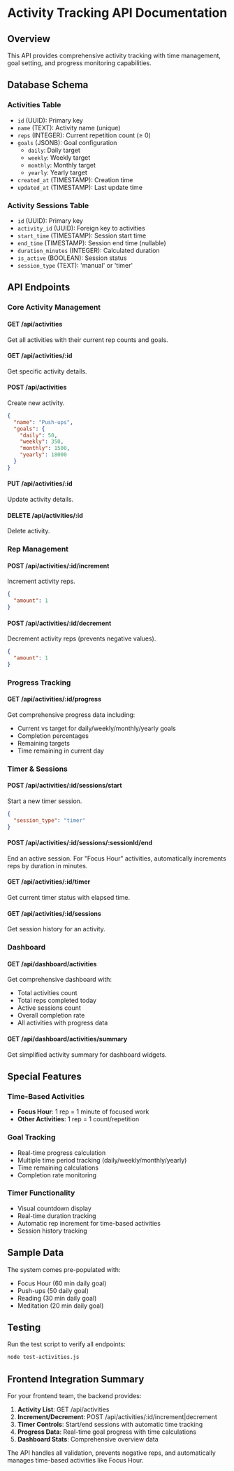# Activity Tracking API Documentation

## Overview
This API provides comprehensive activity tracking with time management, goal setting, and progress monitoring capabilities.

## Database Schema

### Activities Table
- `id` (UUID): Primary key
- `name` (TEXT): Activity name (unique)
- `reps` (INTEGER): Current repetition count (≥ 0)
- `goals` (JSONB): Goal configuration
  - `daily`: Daily target
  - `weekly`: Weekly target  
  - `monthly`: Monthly target
  - `yearly`: Yearly target
- `created_at` (TIMESTAMP): Creation time
- `updated_at` (TIMESTAMP): Last update time

### Activity Sessions Table
- `id` (UUID): Primary key
- `activity_id` (UUID): Foreign key to activities
- `start_time` (TIMESTAMP): Session start time
- `end_time` (TIMESTAMP): Session end time (nullable)
- `duration_minutes` (INTEGER): Calculated duration
- `is_active` (BOOLEAN): Session status
- `session_type` (TEXT): 'manual' or 'timer'

## API Endpoints

### Core Activity Management

#### GET /api/activities
Get all activities with their current rep counts and goals.

#### GET /api/activities/:id
Get specific activity details.

#### POST /api/activities
Create new activity.
```json
{
  "name": "Push-ups",
  "goals": {
    "daily": 50,
    "weekly": 350,
    "monthly": 1500,
    "yearly": 18000
  }
}
```

#### PUT /api/activities/:id
Update activity details.

#### DELETE /api/activities/:id
Delete activity.

### Rep Management

#### POST /api/activities/:id/increment
Increment activity reps.
```json
{
  "amount": 1
}
```

#### POST /api/activities/:id/decrement
Decrement activity reps (prevents negative values).
```json
{
  "amount": 1
}
```

### Progress Tracking

#### GET /api/activities/:id/progress
Get comprehensive progress data including:
- Current vs target for daily/weekly/monthly/yearly goals
- Completion percentages
- Remaining targets
- Time remaining in current day

### Timer & Sessions

#### POST /api/activities/:id/sessions/start
Start a new timer session.
```json
{
  "session_type": "timer"
}
```

#### POST /api/activities/:id/sessions/:sessionId/end
End an active session. For "Focus Hour" activities, automatically increments reps by duration in minutes.

#### GET /api/activities/:id/timer
Get current timer status with elapsed time.

#### GET /api/activities/:id/sessions
Get session history for an activity.

### Dashboard

#### GET /api/dashboard/activities
Get comprehensive dashboard with:
- Total activities count
- Total reps completed today
- Active sessions count
- Overall completion rate
- All activities with progress data

#### GET /api/dashboard/activities/summary
Get simplified activity summary for dashboard widgets.

## Special Features

### Time-Based Activities
- **Focus Hour**: 1 rep = 1 minute of focused work
- **Other Activities**: 1 rep = 1 count/repetition

### Goal Tracking
- Real-time progress calculation
- Multiple time period tracking (daily/weekly/monthly/yearly)
- Time remaining calculations
- Completion rate monitoring

### Timer Functionality
- Visual countdown display
- Real-time duration tracking
- Automatic rep increment for time-based activities
- Session history tracking

## Sample Data
The system comes pre-populated with:
- Focus Hour (60 min daily goal)
- Push-ups (50 daily goal)
- Reading (30 min daily goal)
- Meditation (20 min daily goal)

## Testing
Run the test script to verify all endpoints:
```bash
node test-activities.js
```

## Frontend Integration Summary
For your frontend team, the backend provides:

1. **Activity List**: GET /api/activities
2. **Increment/Decrement**: POST /api/activities/:id/increment|decrement
3. **Timer Controls**: Start/end sessions with automatic time tracking
4. **Progress Data**: Real-time goal progress with time calculations
5. **Dashboard Stats**: Comprehensive overview data

The API handles all validation, prevents negative reps, and automatically manages time-based activities like Focus Hour.